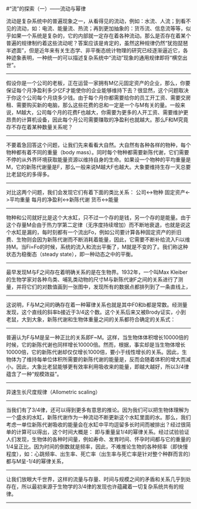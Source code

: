 #“流”的探索（一）——流动与幂律

流动是复杂系统中的普遍现象之一，从看得见的流动，例如：水流、人流；到看不见的流动，如：电流、能量流、热流；再到更加抽象的：货币流、信息流等等，似乎如果一个系统是复杂的，它的内部就一定存在着各种流动。那么是否存在着某个普遍的规律制约着这些流动呢？答案应该是肯定的，虽然这种规律仍然“犹抱琵琶半遮面”，但是近年来有关生态学、非平衡态统计物理的研究已经逐渐逼近它，各种迹象表明，一种统一的可以描述复杂系统中“流动”现象的通用规律即将“横空出世”。

---

假设你是一个公司的老板，正在运营一家拥有M亿元固定资产的企业，那么，你要保证每个月净盈利多少亿F才能使你的企业能够维持下去？很显然，这个问题取决于你这个公司每个月烧多少钱。由于每个月你都需要给你的员工开工资、需要交房租、需要购买新的电脑，那么这些花费的总和一定是一个与M有关的量。一般来说，M越大，公司每个月的花费F也越大，你需要为更多的人开工资、需要维护更昂贵的计算机设备，因此每个月公司需要赚取的净盈利也就越大。那么F和M究竟存不存在着某种数量关系呢？

---

不要着急回答这个问题，让我们先来看看大自然。大自然有各种各样的物种，每个物种都有着不同的重量（body mass）。同时每个物种都需要新陈代谢，它们需要不停的从外界环境获取能量资源以维持自身的生命。如果设一个物种的平均重量是M，它的新陈代谢量是F，那么一般来说M越大F也越大。大象要维持生存一天总要比老鼠吃的多得多。

---

对比这两个问题，我们会发现它们有着下面的类比关系： 公司<->物种 固定资产<->平均重量 每月的净盈利<->新陈代谢 货币<->能量

---

物种和公司就好比是这个大水缸，只不过一个存的是钱，另一个存的是能量。由于这个存量M会由于热力学第二定律（无序度持续增加）而不断地衰退，也就是说这个水缸是漏的，每时刻都有一个流出Fo，例如公司要计算各种固定资产的折旧费、生物则会因为新陈代谢而不断消耗着能量，因此，它需要不断补给流入Fi以维持M。当Fi=Fo的时候，系统的流入和流出平衡了，M就是不变的了。我们称这种状态为稳衡态（steady state），即一种动态之中的平衡。

---

最早发现M与F之间存在着明确关系的是在生物界。1932年，一个叫Max Kleiber的生物学家对各种鸟类、哺乳类动物的尺寸M与新陈代谢F之间的关系进行了测量，并将它们的对数值画到一张图中，发现所有的数据点都排列到了一条直线上，

---

这说明，F与M之间的确存在着一种幂律关系也就是其中F0和b都是常数。经测量发现，这个直线的斜率b接近于3/4这个数。这个关系后来又被Brody证实，小到老鼠，大到大象，新陈代谢和生物体重量之间的关系都符合确定的关系式：

---

普遍认为F与M是呈一种正比的关系即F~M。这样，当生物体体积增长10000倍的时候，它的新陈代谢也同样增长10000倍。然而，根据，事实却是当生物体增长10000倍，它的新陈代谢却仅仅增长1000倍，要小于线性增长的关系。因此，生物体为了维持每单位体积所需要的新陈代谢的能量是，反而会随着体积的增大而减小。因此，大象比老鼠能够更有效率利用吸收来的能量，即越大越好，所以3/4律蕴含了一种“规模效益”。

---

异速生长尺度规律（Allometric scaling）

---

当我们有了3/4律，还可以得到更多有意思的推论。因为我们可以把生物体理解为一个盛水的水缸，新陈代谢作为一种流动不断更新这个水缸里面的水。那么，我们考虑一单位新陈代谢吸收的能量会在水缸中平均逗留多长时间而被排出？经过很简单的计算可以得出，这个时间大概是： 即与重量呈1/4的幂律关系。经过试验验证人们发现，生物体的各种时间量，例如寿命、发育时间、怀孕时间都与它的重量的1/4呈正比。因为时间的倒数就是频率，因此，不难推论生物的各种频率（即快慢程度），如：心跳频率、出生率、死亡率（出生率与死亡率是针对整个种群而言的）都与M呈-1/4的幂律关系，

---

让我们放眼大千世界，这样的流量与存量、时间与规模之间的矛盾和关系几乎到处存在，所以最初来源于生物学的3/4律的发现也许蕴藏着一切复杂系统共有的规律。

---

